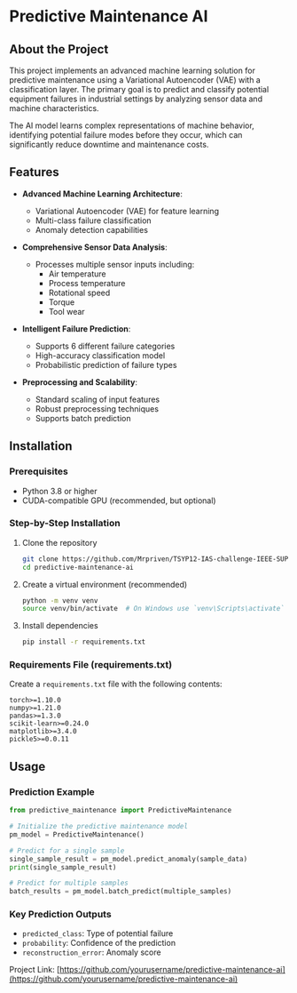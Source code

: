 # Predictive Maintenance AI

## About the Project

This project implements an advanced machine learning solution for predictive maintenance using a Variational Autoencoder (VAE) with a classification layer. The primary goal is to predict and classify potential equipment failures in industrial settings by analyzing sensor data and machine characteristics.

The AI model learns complex representations of machine behavior, identifying potential failure modes before they occur, which can significantly reduce downtime and maintenance costs.

## Features

- **Advanced Machine Learning Architecture**:
  - Variational Autoencoder (VAE) for feature learning
  - Multi-class failure classification
  - Anomaly detection capabilities

- **Comprehensive Sensor Data Analysis**:
  - Processes multiple sensor inputs including:
    - Air temperature
    - Process temperature
    - Rotational speed
    - Torque
    - Tool wear

- **Intelligent Failure Prediction**:
  - Supports 6 different failure categories
  - High-accuracy classification model
  - Probabilistic prediction of failure types

- **Preprocessing and Scalability**:
  - Standard scaling of input features
  - Robust preprocessing techniques
  - Supports batch prediction

## Installation

### Prerequisites
- Python 3.8 or higher
- CUDA-compatible GPU (recommended, but optional)

### Step-by-Step Installation

1. Clone the repository
   ```bash
   git clone https://github.com/Mrpriven/TSYP12-IAS-challenge-IEEE-SUPCOM-SB/tree/main/AI%20Models/Machine%20Maintenance%20Prediction%20Model
   cd predictive-maintenance-ai
   ```

2. Create a virtual environment (recommended)
   ```bash
   python -m venv venv
   source venv/bin/activate  # On Windows use `venv\Scripts\activate`
   ```

3. Install dependencies
   ```bash
   pip install -r requirements.txt
   ```

### Requirements File (requirements.txt)
Create a `requirements.txt` file with the following contents:

```
torch>=1.10.0
numpy>=1.21.0
pandas>=1.3.0
scikit-learn>=0.24.0
matplotlib>=3.4.0
pickle5>=0.0.11
```

## Usage

### Prediction Example

```python
from predictive_maintenance import PredictiveMaintenance

# Initialize the predictive maintenance model
pm_model = PredictiveMaintenance()

# Predict for a single sample
single_sample_result = pm_model.predict_anomaly(sample_data)
print(single_sample_result)

# Predict for multiple samples
batch_results = pm_model.batch_predict(multiple_samples)
```

### Key Prediction Outputs
- `predicted_class`: Type of potential failure
- `probability`: Confidence of the prediction
- `reconstruction_error`: Anomaly score


Project Link: [https://github.com/yourusername/predictive-maintenance-ai](https://github.com/yourusername/predictive-maintenance-ai)
